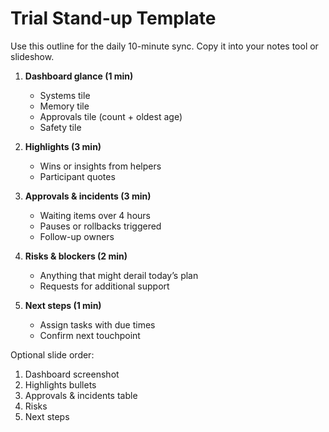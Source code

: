 # Trial Stand-up Template

Use this outline for the daily 10-minute sync. Copy it into your notes tool or slideshow.

1. **Dashboard glance (1 min)**
   - Systems tile
   - Memory tile
   - Approvals tile (count + oldest age)
   - Safety tile

2. **Highlights (3 min)**
   - Wins or insights from helpers
   - Participant quotes

3. **Approvals & incidents (3 min)**
   - Waiting items over 4 hours
   - Pauses or rollbacks triggered
   - Follow-up owners

4. **Risks & blockers (2 min)**
   - Anything that might derail today’s plan
   - Requests for additional support

5. **Next steps (1 min)**
   - Assign tasks with due times
   - Confirm next touchpoint

Optional slide order:
1. Dashboard screenshot
2. Highlights bullets
3. Approvals & incidents table
4. Risks
5. Next steps
